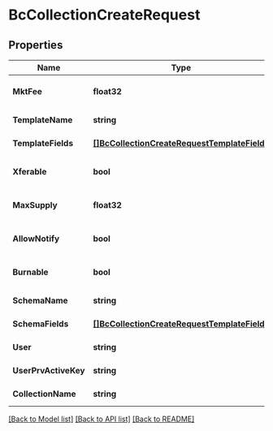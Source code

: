 # BcCollectionCreateRequest

## Properties
Name | Type | Description | Notes
------------ | ------------- | ------------- | -------------
**MktFee** | **float32** |  | [optional] [default to null]
**TemplateName** | **string** |  | [default to null]
**TemplateFields** | [**[]BcCollectionCreateRequestTemplateFields**](BcCollectionCreateRequest_template_fields.md) |  | [default to null]
**Xferable** | **bool** |  | [optional] [default to null]
**MaxSupply** | **float32** |  | [optional] [default to null]
**AllowNotify** | **bool** |  | [optional] [default to null]
**Burnable** | **bool** |  | [optional] [default to null]
**SchemaName** | **string** |  | [default to null]
**SchemaFields** | [**[]BcCollectionCreateRequestTemplateFields**](BcCollectionCreateRequest_template_fields.md) |  | [default to null]
**User** | **string** |  | [default to null]
**UserPrvActiveKey** | **string** |  | [default to null]
**CollectionName** | **string** |  | [default to null]

[[Back to Model list]](../README.md#documentation-for-models) [[Back to API list]](../README.md#documentation-for-api-endpoints) [[Back to README]](../README.md)


